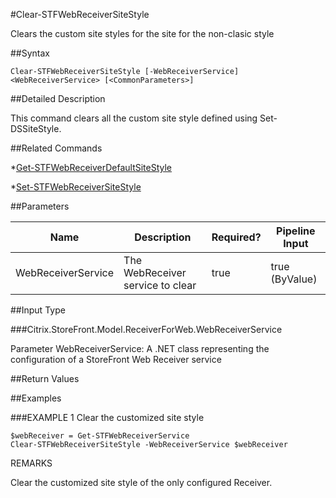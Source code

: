 #Clear-STFWebReceiverSiteStyle
Clears the custom site styles for the site for the non-clasic style
##Syntax
```Clear-STFWebReceiverSiteStyle [-WebReceiverService] <WebReceiverService> [<CommonParameters>]
```
##Detailed Description
This command clears all the custom site style defined using Set-DSSiteStyle.
##Related Commands
*[Get-STFWebReceiverDefaultSiteStyle](Get-STFWebReceiverDefaultSiteStyle)
*[Set-STFWebReceiverSiteStyle](Set-STFWebReceiverSiteStyle)
##Parameters
|Name|Description|Required?|Pipeline Input||--|--|--|--||WebReceiverService|The WebReceiver service to clear|true|true (ByValue)|##Input Type
###Citrix.StoreFront.Model.ReceiverForWeb.WebReceiverService
Parameter WebReceiverService: A .NET class representing the configuration of a StoreFront Web Receiver service
##Return Values
##Examples
###EXAMPLE 1 Clear the customized site style
```$webReceiver = Get-STFWebReceiverService
Clear-STFWebReceiverSiteStyle -WebReceiverService $webReceiver
```
REMARKS
Clear the customized site style of the only configured Receiver.
